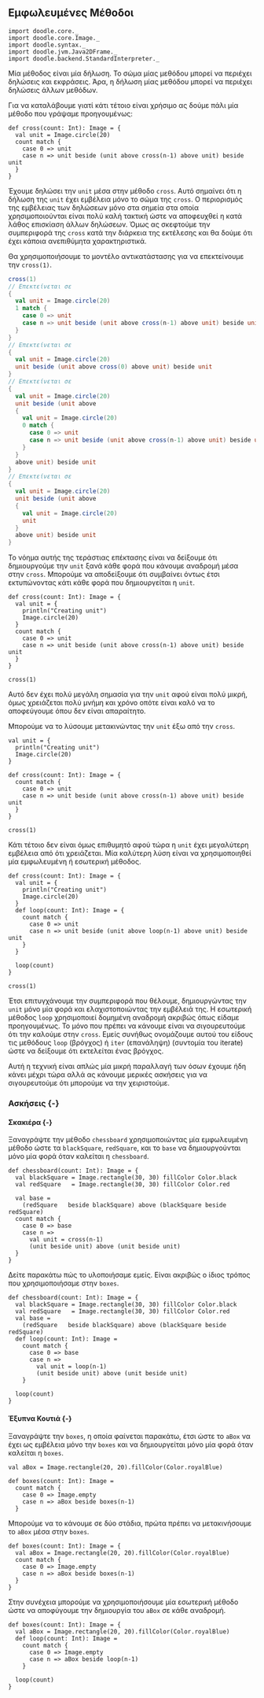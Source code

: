 ## Εμφωλευμένες Μέθοδοι

```tut:invisible
import doodle.core._
import doodle.core.Image._
import doodle.syntax._
import doodle.jvm.Java2DFrame._
import doodle.backend.StandardInterpreter._
```

Μία μέθοδος είναι μία δήλωση.
Το σώμα μίας μεθόδου μπορεί να περιέχει δηλώσεις και εκφράσεις.
Άρα, η δήλωση μίας μεθόδου μπορεί να περιέχει δηλώσεις άλλων μεθόδων.

Για να καταλάβουμε γιατί κάτι τέτοιο είναι χρήσιμο ας δούμε πάλι μία μέθοδο που γράψαμε προηγουμένως:

```tut:book
def cross(count: Int): Image = {
  val unit = Image.circle(20)
  count match {
    case 0 => unit
    case n => unit beside (unit above cross(n-1) above unit) beside unit
  }
}
```

Έχουμε δηλώσει την `unit` μέσα στην μέθοδο `cross`.
Αυτό σημαίνει ότι η δήλωση της `unit` έχει εμβέλεια μόνο το σώμα της `cross`.
Ο περιορισμός της εμβέλειας των δηλώσεων μόνο στα σημεία στα οποία χρησιμοποιούνται είναι πολύ καλή τακτική ώστε να αποφευχθεί η κατά λάθος επισκίαση άλλων δηλώσεων. Όμως ας σκεφτούμε την συμπεριφορά της `cross` κατά την διάρκεια της εκτέλεσης και θα δούμε ότι έχει κάποια ανεπιθύμητα χαρακτηριστικά.

Θα χρησιμοποιήσουμε το μοντέλο αντικατάστασης για να επεκτείνουμε την `cross(1)`.

```scala
cross(1)
// Επεκτείνεται σε
{
  val unit = Image.circle(20)
  1 match {
    case 0 => unit
    case n => unit beside (unit above cross(n-1) above unit) beside unit
  }
}
// Επεκτείνεται σε
{
  val unit = Image.circle(20)
  unit beside (unit above cross(0) above unit) beside unit
}
// Επεκτείνεται σε
{
  val unit = Image.circle(20)
  unit beside (unit above 
  {
    val unit = Image.circle(20)
    0 match {
      case 0 => unit
      case n => unit beside (unit above cross(n-1) above unit) beside unit
    }
  }
  above unit) beside unit
}
// Επεκτείνεται σε
{
  val unit = Image.circle(20)
  unit beside (unit above 
  {
    val unit = Image.circle(20)
    unit
  }
  above unit) beside unit
}
```

Το νόημα αυτής της τεράστιας επέκτασης είναι να δείξουμε ότι δημιουργούμε την `unit` ξανά κάθε φορά που κάνουμε αναδρομή μέσα στην `cross`.
Μπορούμε να αποδείξουμε ότι συμβαίνει όντως έτσι εκτυπώνοντας κάτι κάθε φορά που δημιουργείται η `unit`.

```tut:book
def cross(count: Int): Image = {
  val unit = { 
    println("Creating unit")
    Image.circle(20)
  }
  count match {
    case 0 => unit
    case n => unit beside (unit above cross(n-1) above unit) beside unit
  }
}

cross(1)
```

Αυτό δεν έχει πολύ μεγάλη σημασία για την `unit` αφού είναι πολύ μικρή, όμως χρειάζεται πολύ μνήμη και χρόνο οπότε είναι καλό να το αποφεύγουμε όπου δεν είναι απαραίτητο.

Μπορούμε να το λύσουμε μετακινώντας την `unit` έξω από την `cross`.

```tut:book
val unit = { 
  println("Creating unit")
  Image.circle(20)
}

def cross(count: Int): Image = {
  count match {
    case 0 => unit
    case n => unit beside (unit above cross(n-1) above unit) beside unit
  }
}

cross(1)
```

Κάτι τέτοιο δεν είναι όμως επιθυμητό αφού τώρα η `unit` έχει μεγαλύτερη εμβέλεια από ότι χρειάζεται.
Μία καλύτερη λύση είναι να χρησιμοποιηθεί μία εμφωλευμένη ή εσωτερική μέθοδος.

```tut:book
def cross(count: Int): Image = {
  val unit = { 
    println("Creating unit")
    Image.circle(20)
  }
  def loop(count: Int): Image = {
    count match {
      case 0 => unit
      case n => unit beside (unit above loop(n-1) above unit) beside unit
    }
  }

  loop(count)
}

cross(1)
```

Έτσι επιτυγχάνουμε την συμπεριφορά που θέλουμε, δημιουργώντας την `unit` μόνο μία φορά και ελαχιστοποιώντας την εμβέλειά της.
Η εσωτερική μέθοδος `loop` χρησιμοποιεί δομημένη αναδρομή ακριβώς όπως είδαμε προηγουμένως.
Το μόνο που πρέπει να κάνουμε είναι να σιγουρευτούμε ότι την καλούμε στην `cross`.
Εμείς συνήθως ονομάζουμε αυτού του είδους τις μεθόδους `loop` (βρόγχος) ή `iter` (επανάληψη) (συντομία του iterate) ώστε να δείξουμε ότι εκτελείται ένας βρόγχος.

Αυτή η τεχνική είναι απλώς μία μικρή παραλλαγή των όσων έχουμε ήδη κάνει μέχρι τώρα αλλά ας κάνουμε μερικές ασκήσεις για να σιγουρευτούμε ότι μπορούμε να την χειριστούμε.


### Ασκήσεις {-}

#### Σκακιέρα {-}

Ξαναγράψτε την μέθοδο `chessboard` χρησιμοποιώντας μία εμφωλευμένη μέθοδο ώστε τα `blackSquare`, `redSquare`, και το `base` να δημιουργούνται μόνο μία φορά όταν καλείται η `chessboard`.

```tut:book
def chessboard(count: Int): Image = {
  val blackSquare = Image.rectangle(30, 30) fillColor Color.black
  val redSquare   = Image.rectangle(30, 30) fillColor Color.red
  
  val base =
    (redSquare   beside blackSquare) above (blackSquare beside redSquare)
  count match {
    case 0 => base
    case n =>
      val unit = cross(n-1)
      (unit beside unit) above (unit beside unit)
  }
}
```

<div class="solution">

Δείτε παρακάτω πώς το υλοποιήσαμε εμείς. Είναι ακριβώς ο ίδιος τρόπος που χρησιμοποιήσαμε στην `boxes`.

```tut:book
def chessboard(count: Int): Image = {
  val blackSquare = Image.rectangle(30, 30) fillColor Color.black
  val redSquare   = Image.rectangle(30, 30) fillColor Color.red
  val base =
    (redSquare   beside blackSquare) above (blackSquare beside redSquare)
  def loop(count: Int): Image =
    count match {
      case 0 => base
      case n =>
        val unit = loop(n-1)
        (unit beside unit) above (unit beside unit)
    }
    
  loop(count)
}
```
</div>

#### Έξυπνα Κουτιά {-}

Ξαναγράψτε την `boxes`, η οποία φαίνεται παρακάτω, έτσι ώστε το `aBox` να έχει ως εμβέλεια μόνο την `boxes` και να δημιουργείται μόνο μία φορά όταν καλείται η `boxes`.

```tut:silent
val aBox = Image.rectangle(20, 20).fillColor(Color.royalBlue)

def boxes(count: Int): Image =
  count match {
    case 0 => Image.empty
    case n => aBox beside boxes(n-1)
  }
```

<div class="solution">

Μπορούμε να το κάνουμε σε δύο στάδια, πρώτα πρέπει να μετακινήσουμε το `aBox` μέσα στην `boxes`.

```tut:silent
def boxes(count: Int): Image = {
  val aBox = Image.rectangle(20, 20).fillColor(Color.royalBlue)
  count match {
    case 0 => Image.empty
    case n => aBox beside boxes(n-1)
  }
}
```

Στην συνέχεια μπορούμε να χρησιμοποιήσουμε μία εσωτερική μέθοδο ώστε να αποφύγουμε την δημιουργία του `aBox` σε κάθε αναδρομή.

```tut:silent
def boxes(count: Int): Image = {
  val aBox = Image.rectangle(20, 20).fillColor(Color.royalBlue)
  def loop(count: Int): Image =
    count match {
      case 0 => Image.empty
      case n => aBox beside loop(n-1)
    }
    
  loop(count)
}
```
</div>
